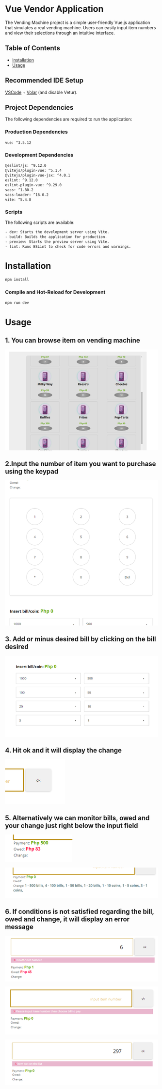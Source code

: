 # Vue Vendor Application

The Vending Machine project is a simple user-friendly Vue.js application that
simulates a real vending machine. Users can easily input item numbers
and view their selections through an intuitive interface.

## Table of Contents

-    [Installation](#installation)
-    [Usage](#usage)

## Recommended IDE Setup

[VSCode](https://code.visualstudio.com/) + [Volar](https://marketplace.visualstudio.com/items?itemName=Vue.volar) (and disable Vetur).

## Project Dependencies

The following dependencies are required to run the application:

### Production Dependencies

    vue: ^3.5.12

### Development Dependencies

    @eslint/js: ^9.12.0
    @vitejs/plugin-vue: ^5.1.4
    @vitejs/plugin-vue-jsx: ^4.0.1
    eslint: ^9.12.0
    eslint-plugin-vue: ^9.29.0
    sass: ^1.80.2
    sass-loader: ^16.0.2
    vite: ^5.4.8

### Scripts

The following scripts are available:

    - dev: Starts the development server using Vite.
    - build: Builds the application for production.
    - preview: Starts the preview server using Vite.
    - lint: Runs ESLint to check for code errors and warnings.

# Installation

```sh
npm install
```

### Compile and Hot-Reload for Development

```sh
npm run dev
```

# Usage

## 1. You can browse item on vending machine

![alt text](image.png)

## 2.Input the number of item you want to purchase using the keypad

![alt text](image-2.png)

## 3. Add or minus desired bill by clicking on the bill desired

![alt text](image-4.png)

## 4. Hit ok and it will display the change

![alt text](image-3.png)

## 5. Alternatively we can monitor bills, owed and your change just right below the input field

![alt text](image-10.png)

![alt text](image-7.png)

## 6. If conditions is not satisfied regarding the bill, owed and change, it will display an error message

![alt text](image-5.png)

![alt text](image-6.png)

![alt text](image-8.png)
